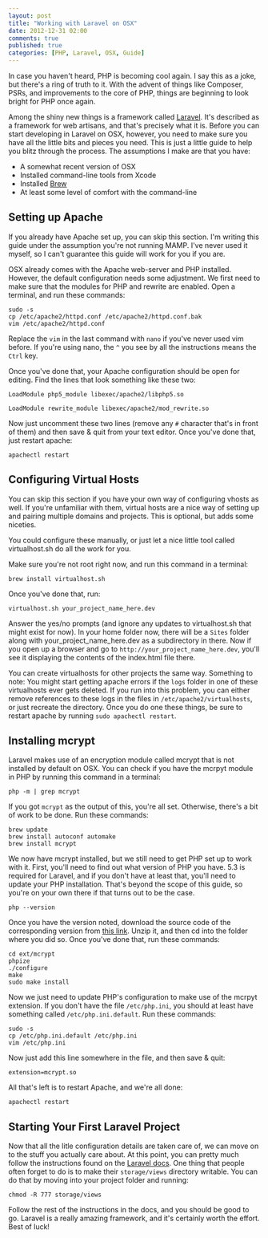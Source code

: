 ```yaml
---
layout: post
title: "Working with Laravel on OSX"
date: 2012-12-31 02:00
comments: true
published: true
categories: [PHP, Laravel, OSX, Guide]
---
```


In case you haven't heard, PHP is becoming cool again. I say this as a joke, but
there's a ring of truth to it. With the advent of things like Composer, PSRs,
and improvements to the core of PHP, things are beginning to look bright for PHP
once again.

Among the shiny new things is a framework called [Laravel](http://laravel.com).
It's described as a framework for web artisans, and that's precisely what it is.
Before you can start developing in Laravel on OSX, however, you need to make
sure you have all the little bits and pieces you need. This is just a little
guide to help you blitz through the process. The assumptions I make are that
you have:

* A somewhat recent version of OSX
* Installed command-line tools from Xcode
* Installed [Brew](http://mxcl.github.com/homebrew/)
* At least some level of comfort with the command-line

<!--more-->


## Setting up Apache ##

If you already have Apache set up, you can skip this section. I'm writing this
guide under the assumption you're not running MAMP. I've never used it myself,
so I can't guarantee this guide will work for you if you are.

OSX already comes with the Apache web-server and PHP installed. However, the
default configuration needs some adjustment. We first need to make sure that the
modules for PHP and rewrite are enabled. Open a terminal, and run these
commands:

    sudo -s
    cp /etc/apache2/httpd.conf /etc/apache2/httpd.conf.bak
    vim /etc/apache2/httpd.conf

Replace the `vim` in the last command  with `nano` if you've never used vim
before. If you're using nano, the `^` you see by all the instructions means the
`Ctrl` key.

Once you've done that, your Apache configuration should be open for editing.
Find the lines that look something like these two:

`LoadModule php5_module libexec/apache2/libphp5.so`

`LoadModule rewrite_module libexec/apache2/mod_rewrite.so `

Now just uncomment these two lines (remove any `#` character that's in front of
them) and then save & quit from your text editor. Once you've done that, just
restart apache:

    apachectl restart


## Configuring Virtual Hosts ##
You can skip this section if you have your own way of configuring vhosts as
well. If you're unfamiliar with them, virtual hosts are a nice way of setting up
and pairing multiple domains and projects. This is optional, but adds some
niceties.

You could configure these manually, or just let a nice little tool called
virtualhost.sh do all the work for you.

Make sure you're not root right now, and run this command in a terminal:

    brew install virtualhost.sh

Once you've done that, run:

    virtualhost.sh your_project_name_here.dev

Answer the yes/no prompts (and ignore any updates to virtualhost.sh that might
exist for now). In your home folder now, there will be a `Sites` folder along
with your\_project\_name\_here.dev as a subdirectory in there. Now if you open
up a browser and go to `http://your_project_name_here.dev`, you'll see it
displaying the contents of the index.html file there.

You can create virtualhosts for other projects the same way. Something to note:
You might start getting apache errors if the `logs` folder in one of these
virtualhosts ever gets deleted. If you run into this problem, you can either
remove references to these logs in the files in `/etc/apache2/virtualhosts`, or
just recreate the directory. Once you do one these things, be sure to restart
apache by running `sudo apachectl restart`.


## Installing mcrypt ##

Laravel makes use of an encryption module called mcrypt that is not installed by
default on OSX. You can check if you have the mcrpyt module in PHP by running 
this command in a terminal:

    php -m | grep mcrypt

If you got `mcrypt` as the output of this, you're all set. Otherwise, there's a
bit of work to be done. Run these commands:

    brew update
    brew install autoconf automake
    brew install mcrypt

We now have mcrypt installed, but we still need to get PHP set up to work with
it. First, you'll need to find out what version of PHP you have. 5.3 is required
for Laravel, and if you don't have at least that, you'll need to update your PHP
installation. That's beyond the scope of this guide, so you're on your own
there if that turns out to be the case.

    php --version

Once you have the version noted, download the source code of the corresponding
version from [this link](https://github.com/php/php-src/tags). Unzip it, and
then cd into the folder where you did so. Once you've done that, run these
commands:

    cd ext/mcrypt
    phpize
    ./configure
    make
    sudo make install

Now we just need to update PHP's configuration to make use of the mcrpyt
extension. If you don't have the file `/etc/php.ini`, you should at least have
something called `/etc/php.ini.default`. Run these commands:

    sudo -s
    cp /etc/php.ini.default /etc/php.ini
    vim /etc/php.ini

Now just add this line somewhere in the file, and then save & quit:

    extension=mcrypt.so

All that's left is to restart Apache, and we're all done:

    apachectl restart


## Starting Your First Laravel Project ##

Now that all the litle configuration details are taken care of, we can move on
to the stuff you actually care about. At this point, you can pretty much follow
the instructions found on the
[Laravel docs](http://laravel.com/docs/install#installation). One thing that
people often forget to do is to make their `storage/views` directory writable.
You can do that by moving into your project folder and running:

    chmod -R 777 storage/views

Follow the rest of the instructions in the docs, and you should be good to go.
Laravel is a really amazing framework, and it's certainly worth the effort. Best
of luck!
